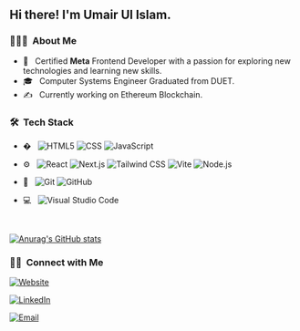 

<h2> Hi there! I'm Umair Ul Islam.</h2>

<h3> 👨🏻‍💻 &nbsp;About Me </h3>

- 🤔 &nbsp; Certified **Meta** Frontend Developer with a passion for exploring new technologies and learning new skills.
- 🎓 &nbsp; Computer Systems Engineer Graduated from DUET.
- ✍ &nbsp; Currently working on Ethereum Blockchain.

<h3> 🛠 &nbsp;Tech Stack</h3>

-  � &nbsp;
  ![HTML5](https://img.shields.io/badge/-HTML5-333333?style=flat&logo=HTML5)
  ![CSS](https://img.shields.io/badge/-CSS-333333?style=flat&logo=CSS3&logoColor=1572B6)
  ![JavaScript](https://img.shields.io/badge/-JavaScript-333333?style=flat&logo=javascript)

- ⚙️ &nbsp;
  ![React](https://img.shields.io/badge/-React-333333?style=flat&logo=react)
  ![Next.js](https://img.shields.io/badge/-Next.js-333333?style=flat&logo=next-dot-js)
  ![Tailwind CSS](https://img.shields.io/badge/-Tailwind%20CSS-333333?style=flat&logo=tailwind-css)
  ![Vite](https://img.shields.io/badge/-Vite-333333?style=flat&logo=vite)
  ![Node.js](https://img.shields.io/badge/-Node.js-333333?style=flat&logo=node.js)

- 🔧 &nbsp;
  ![Git](https://img.shields.io/badge/-Git-333333?style=flat&logo=git)
  ![GitHub](https://img.shields.io/badge/-GitHub-333333?style=flat&logo=github)

- 💻 &nbsp;
  ![Visual Studio Code](https://img.shields.io/badge/-Visual%20Studio%20Code-333333?style=flat&logo=visual-studio-code)

<br/>

[![Anurag's GitHub stats](https://github-readme-stats.vercel.app/api?username=Umairulislam&show_icons=true&theme=dark)](https://github.com/anuraghazra/github-readme-stats)

<h3> 🤝🏻 &nbsp;Connect with Me </h3>

<a href="https://devportfolio24.netlify.app/"><img alt="Website" src="https://img.shields.io/badge/Website-DevPortfolio-blue?style=flat-square&logo=google-chrome"></a>

<a href="https://www.linkedin.com/in/umair-ul-islam-a4ba63209/"><img alt="LinkedIn" src="https://img.shields.io/badge/LinkedIn-Umairulislam-blue?style=flat-square&logo=linkedin"></a>

<a href="mailto:umairulislam09@gmail.com"><img alt="Email" src="https://img.shields.io/badge/Email-umairulislam09-blue?style=flat-square&logo=gmail"></a>


